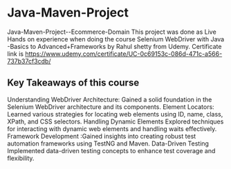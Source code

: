 # Java-Maven-Project
Java-Maven-Project--Ecommerce-Domain
This project was done as Live Hands on experience when doing the course Selenium WebDriver with Java -Basics to Advanced+Frameworks by Rahul shetty from Udemy. 
Certificate link is https://www.udemy.com/certificate/UC-0c69153c-086d-471c-a566-737b37cf3cdb/

## Key Takeaways of this course
Understanding WebDriver Architecture: Gained a solid foundation in the Selenium WebDriver architecture and its components. 
Element Locators: Learned various strategies for locating web elements using ID, name, class, XPath, and CSS selectors. Handling Dynamic Elements 
Explored techniques for interacting with dynamic web elements and handling waits effectively. 
Framework Development :Gained insights into creating robust test automation frameworks using TestNG and Maven. Data-Driven Testing 
Implemented data-driven testing concepts to enhance test coverage and flexibility.
